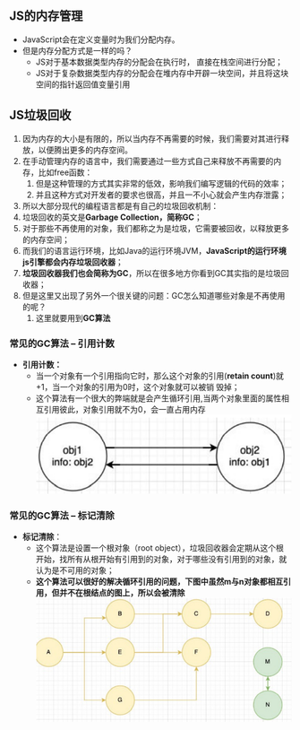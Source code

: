 ## JS的内存管理

* JavaScript会在定义变量时为我们分配内存。
* 但是内存分配方式是一样的吗？
  * JS对于基本数据类型内存的分配会在执行时， 直接在栈空间进行分配； 
  * JS对于复杂数据类型内存的分配会在堆内存中开辟一块空间，并且将这块空间的指针返回值变量引用

## JS垃圾回收

1. 因为内存的大小是有限的，所以当内存不再需要的时候，我们需要对其进行释放，以便腾出更多的内存空间。 
2. 在手动管理内存的语言中，我们需要通过一些方式自己来释放不再需要的内存，比如free函数： 
   1. 但是这种管理的方式其实非常的低效，影响我们编写逻辑的代码的效率； 
   2. 并且这种方式对开发者的要求也很高，并且一不小心就会产生内存泄露； 
3.  所以大部分现代的编程语言都是有自己的垃圾回收机制： 
   1. 垃圾回收的英文是**Garbage Collection，简称GC**； 
   2. 对于那些不再使用的对象，我们都称之为是垃圾，它需要被回收，以释放更多的内存空间； 
   3. 而我们的语言运行环境，比如Java的运行环境JVM，**JavaScript的运行环境js引擎都会内存垃圾回收器**； 
   4. **垃圾回收器我们也会简称为GC**，所以在很多地方你看到GC其实指的是垃圾回收器； 
4. 但是这里又出现了另外一个很关键的问题：GC怎么知道哪些对象是不再使用的呢？ 
   1. 这里就要用到**GC算法**

### 常见的GC算法 – 引用计数

* **引用计数：**
  * 当一个对象有一个引用指向它时，那么这个对象的引用(**retain count**)就+1，当一个对象的引用为0时，这个对象就可以被销 毁掉； 
  * 这个算法有一个很大的弊端就是会产生循环引用,当两个对象里面的属性相互引用彼此，对象引用就不为0，会一直占用内存![image-20220115155009740](image-20220115155009740.png)

### 常见的GC算法 – 标记清除

* **标记清除**： 
  * 这个算法是设置一个根对象（root object），垃圾回收器会定期从这个根开始，找所有从根开始有引用到的对象，对于哪些没有引用到的对象，就认为是不可用的对象； 
  * **这个算法可以很好的解决循环引用的问题，下图中虽然m与n对象都相互引用，但并不在根结点的图上，所以会被清除**![image-20220115155121969](image-20220115155121969.png)